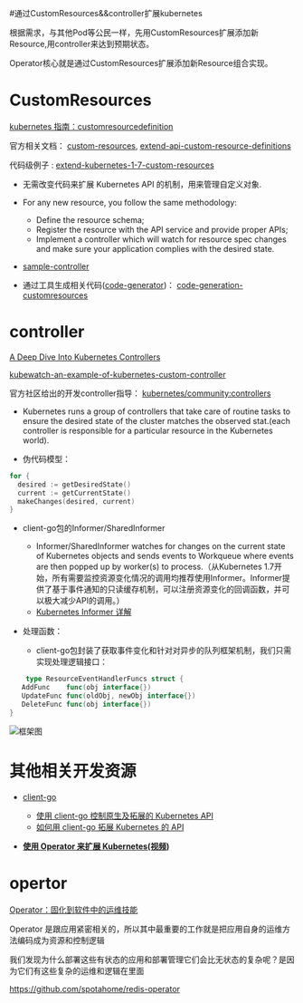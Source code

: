 
#通过CustomResources&&controller扩展kubernetes

根据需求，与其他Pod等公民一样，先用CustomResources扩展添加新Resource,用controller来达到预期状态。

Operator核心就是通过CustomResources扩展添加新Resource组合实现。



# CustomResources

[kubernetes 指南：customresourcedefinition](https://kubernetes.feisky.xyz/concepts/customresourcedefinition.html)

官方相关文档： [custom-resources](https://kubernetes.io/docs/concepts/api-extension/custom-resources), [extend-api-custom-resource-definitions](https://kubernetes.io/docs/tasks/access-kubernetes-api/extend-api-custom-resource-definitions/)


代码级例子 : [extend-kubernetes-1-7-custom-resources](https://thenewstack.io/extend-kubernetes-1-7-custom-resources/)

 - 无需改变代码来扩展 Kubernetes API 的机制，用来管理自定义对象.
 
 - For any new resource, you follow the same methodology:
   - Define the resource schema;
   - Register the resource with the API service and provide proper APIs;
   - Implement a controller which will watch for resource spec changes and make sure your application complies with the desired state.

- [sample-controller](https://github.com/kubernetes/sample-controller)

-  通过工具生成相关代码([code-generator](https://github.com/kubernetes/code-generator))： [code-generation-customresources](https://blog.openshift.com/kubernetes-deep-dive-code-generation-customresources/)



# controller
[A Deep Dive Into Kubernetes Controllers
](https://engineering.bitnami.com/articles/a-deep-dive-into-kubernetes-controllers.html)

[kubewatch-an-example-of-kubernetes-custom-controller](https://engineering.bitnami.com/articles/kubewatch-an-example-of-kubernetes-custom-controller.html)


官方社区给出的开发controller指导： [kubernetes/community:controllers](https://github.com/kubernetes/community/blob/8decfe4/contributors/devel/controllers.md)


 
- Kubernetes runs a group of controllers that take care of routine tasks to ensure the desired state of the cluster matches the observed stat.(each controller is responsible for a particular resource in the Kubernetes world).
 


- 伪代码模型：

```go
for {
  desired := getDesiredState()
  current := getCurrentState()
  makeChanges(desired, current)
}
```

- client-go包的Informer/SharedInformer 
  - Informer/SharedInformer watches for changes on the current state of Kubernetes objects and sends events to Workqueue where events are then popped up by worker(s) to process.（从Kubernetes 1.7开始，所有需要监控资源变化情况的调用均推荐使用Informer。Informer提供了基于事件通知的只读缓存机制，可以注册资源变化的回调函数，并可以极大减少API的调用。）
  - [Kubernetes Informer 详解](https://www.kubernetes.org.cn/2693.html)

- 处理函数：
  - client-go包封装了获取事件变化和针对对异步的队列框架机制，我们只需实现处理逻辑接口：

 ```go
     type ResourceEventHandlerFuncs struct {
	AddFunc    func(obj interface{})
	UpdateFunc func(oldObj, newObj interface{})
	DeleteFunc func(obj interface{})
}
 ```
 
  ![框架图](genenal_pattern_controller.png)



# 其他相关开发资源

- [client-go](https://github.com/kubernetes/client-go)
  - [使用 client-go 控制原生及拓展的 Kubernetes API](https://my.oschina.net/caicloud/blog/829365)
  - [如何用 client-go 拓展 Kubernetes 的 API](http://www.k8smeetup.com/article/VJsZn@nT7) 

- **[使用 Operator 来扩展 Kubernetes(视频)](https://k8smeetup.maodou.io/course/hFRDJyzkdWXPFanyY)**
  

 



# opertor

[Operator：固化到软件中的运维技能](http://blog.fleeto.us/translation/introducing-operators-putting-operational-knowledge-software)

 Operator 是跟应用紧密相关的，所以其中最重要的工作就是把应用自身的运维方法编码成为资源和控制逻辑
 
 我们发现为什么部署这些有状态的应用和部署管理它们会比无状态的复杂呢？是因为它们有这些复杂的运维和逻辑在里面 





https://github.com/spotahome/redis-operator


